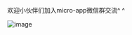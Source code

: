 
欢迎小伙伴们加入micro-app微信群交流^ ^


![image](https://github.com/micro-zoe/micro-app/assets/14011130/ead77a50-d2b3-4ba1-9182-c02e7f7a6306)






